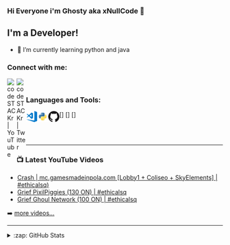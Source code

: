 ### Hi Everyone i'm Ghosty aka xNullCode 👋

## I'm a Developer!

- 🌱 I’m currently learning python and java

### Connect with me:

[<img align="left" alt="codeSTACKr | YouTube" width="22px" src="https://cdn.jsdelivr.net/npm/simple-icons@v3/icons/youtube.svg" />][youtube]
[<img align="left" alt="codeSTACKr | Twitter" width="22px" src="https://cdn.jsdelivr.net/npm/simple-icons@v3/icons/twitter.svg" />][twitter]

<br />

### Languages and Tools:

[<img align="left" alt="Visual Studio Code" width="26px" src="https://raw.githubusercontent.com/github/explore/80688e429a7d4ef2fca1e82350fe8e3517d3494d/topics/visual-studio-code/visual-studio-code.png" />]
[<img align="left" alt="Python" width="26px" src="https://raw.githubusercontent.com/github/explore/78df643247d429f6cc873026c0622819ad797942/topics/python/python.png" />]
[<img align="left" alt="GitHub" width="26px" src="https://raw.githubusercontent.com/github/explore/78df643247d429f6cc873026c0622819ad797942/topics/github/github.png" />]

<br />
<br />

---

### 📺 Latest YouTube Videos

<!-- YOUTUBE:START -->
- [Crash | mc.gamesmadeinpola.com [Lobby1 + Coliseo + SkyElements] | #ethicalsq)](https://www.youtube.com/watch?v=IByS7sRK9Go)
- [Grief PixilPiggies (130 ON) | #ethicalsq](https://www.youtube.com/watch?v=64b5-zVNtVk)
- [Grief Ghoul Network (100 ON) | #ethicalsq](https://www.youtube.com/watch?v=e9vV53xGH44&t=88s)
<!-- YOUTUBE:END -->

➡️ [more videos...](https://youtube.com/zGhosty)

---

<details>
  <summary>:zap: GitHub Stats</summary>

  <img align="left" alt="xNullCode GitHub Stats" src="https://github-readme-stats.codestackr.vercel.app/api?username=xNullCode&show_icons=true&hide_border=true" />

</details>

[twitter]: https://twitter.com/zGhosty_
[youtube]: https://youtube.com/zGhosty
